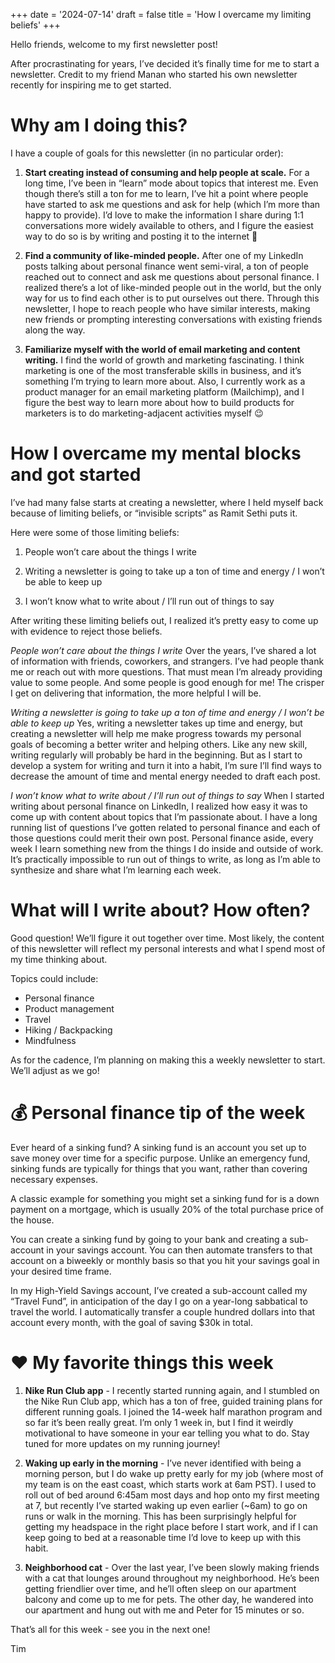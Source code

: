 +++
date = '2024-07-14'
draft = false
title = 'How I overcame my limiting beliefs'
+++

Hello friends, welcome to my first newsletter post!

After procrastinating for years, I’ve decided it’s finally time for me to start a newsletter. Credit to my friend Manan who started his own newsletter recently for inspiring me to get started.

# Why am I doing this?
I have a couple of goals for this newsletter (in no particular order):

1. **Start creating instead of consuming and help people at scale.** For a long time, I’ve been in “learn” mode about topics that interest me. Even though there’s still a ton for me to learn, I’ve hit a point where people have started to ask me questions and ask for help (which I’m more than happy to provide). I’d love to make the information I share during 1:1 conversations more widely available to others, and I figure the easiest way to do so is by writing and posting it to the internet 🙂 

2. **Find a community of like-minded people.** After one of my LinkedIn posts talking about personal finance went semi-viral, a ton of people reached out to connect and ask me questions about personal finance. I realized there’s a lot of like-minded people out in the world, but the only way for us to find each other is to put ourselves out there. Through this newsletter, I hope to reach people who have similar interests, making new friends or prompting interesting conversations with existing friends along the way.

3. **Familiarize myself with the world of email marketing and content writing.** I find the world of growth and marketing fascinating. I think marketing is one of the most transferable skills in business, and it’s something I’m trying to learn more about. Also, I currently work as a product manager for an email marketing platform (Mailchimp), and I figure the best way to learn more about how to build products for marketers is to do marketing-adjacent activities myself 😉 

# How I overcame my mental blocks and got started
I’ve had many false starts at creating a newsletter, where I held myself back because of limiting beliefs, or “invisible scripts” as Ramit Sethi puts it.

Here were some of those limiting beliefs:

1. People won’t care about the things I write

2. Writing a newsletter is going to take up a ton of time and energy / I won’t be able to keep up

3. I won’t know what to write about / I’ll run out of things to say

After writing these limiting beliefs out, I realized it’s pretty easy to come up with evidence to reject those beliefs.

*People won’t care about the things I write*
Over the years, I’ve shared a lot of information with friends, coworkers, and strangers. I’ve had people thank me or reach out with more questions. That must mean I’m already providing value to some people. And some people is good enough for me! The crisper I get on delivering that information, the more helpful I will be.

*Writing a newsletter is going to take up a ton of time and energy / I won’t be able to keep up*
Yes, writing a newsletter takes up time and energy, but creating a newsletter will help me make progress towards my personal goals of becoming a better writer and helping others. Like any new skill, writing regularly will probably be hard in the beginning. But as I start to develop a system for writing and turn it into a habit, I’m sure I’ll find ways to decrease the amount of time and mental energy needed to draft each post.

*I won’t know what to write about / I’ll run out of things to say*
When I started writing about personal finance on LinkedIn, I realized how easy it was to come up with content about topics that I’m passionate about. I have a long running list of questions I’ve gotten related to personal finance and each of those questions could merit their own post. Personal finance aside, every week I learn something new from the things I do inside and outside of work. It’s practically impossible to run out of things to write, as long as I’m able to synthesize and share what I’m learning each week.

# What will I write about? How often?
Good question! We’ll figure it out together over time. Most likely, the content of this newsletter will reflect my personal interests and what I spend most of my time thinking about.

Topics could include:

- Personal finance
- Product management
- Travel
- Hiking / Backpacking
- Mindfulness

As for the cadence, I’m planning on making this a weekly newsletter to start. We’ll adjust as we go!

# 💰️ Personal finance tip of the week
Ever heard of a sinking fund? A sinking fund is an account you set up to save money over time for a specific purpose. Unlike an emergency fund, sinking funds are typically for things that you want, rather than covering necessary expenses.

A classic example for something you might set a sinking fund for is a down payment on a mortgage, which is usually 20% of the total purchase price of the house.

You can create a sinking fund by going to your bank and creating a sub-account in your savings account. You can then automate transfers to that account on a biweekly or monthly basis so that you hit your savings goal in your desired time frame.

In my High-Yield Savings account, I’ve created a sub-account called my “Travel Fund”, in anticipation of the day I go on a year-long sabbatical to travel the world. I automatically transfer a couple hundred dollars into that account every month, with the goal of saving $30k in total.

# ❤️ My favorite things this week
1. **Nike Run Club app** - I recently started running again, and I stumbled on the Nike Run Club app, which has a ton of free, guided training plans for different running goals. I joined the 14-week half marathon program and so far it’s been really great. I’m only 1 week in, but I find it weirdly motivational to have someone in your ear telling you what to do. Stay tuned for more updates on my running journey!

2. **Waking up early in the morning** - I’ve never identified with being a morning person, but I do wake up pretty early for my job (where most of my team is on the east coast, which starts work at 6am PST). I used to roll out of bed around 6:45am most days and hop onto my first meeting at 7, but recently I’ve started waking up even earlier (~6am) to go on runs or walk in the morning. This has been surprisingly helpful for getting my headspace in the right place before I start work, and if I can keep going to bed at a reasonable time I’d love to keep up with this habit.

3. **Neighborhood cat** - Over the last year, I’ve been slowly making friends with a cat that lounges around throughout my neighborhood. He’s been getting friendlier over time, and he’ll often sleep on our apartment balcony and come up to me for pets. The other day, he wandered into our apartment and hung out with me and Peter for 15 minutes or so.

That’s all for this week - see you in the next one!

Tim